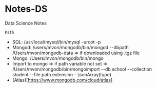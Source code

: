 # Notes-DS
Data Science Notes 

`Path`
* SQL: /usr/local/mysql/bin/mysql -uroot -p
* Mongod: /users/mvon/mongodb/bin/mongod --dbpath /Users/mvon/mongodb-data => if downloaded using .tgz file
* Mongo: /Users/mvon/mongodb/bin/mongo
* Import to mongo => if path variable not set => /Users/mvon/mongodb/bin/mongoimport --db school --collection student --file path.extension --jsonArray(type)
* (Atlas)[https://www.mongodb.com/cloud/atlas]
